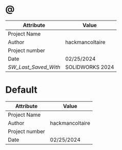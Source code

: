 # @
| Attribute | Value |
| ---  | ---     |
| Project Name |  |
| Author | hackmancoltaire |
| Project number |  |
| Date | 02/25/2024 |
| _SW_Last_Saved_With_ | SOLIDWORKS 2024 |
# Default
| Attribute | Value |
| ---  | ---     |
| Project Name |  |
| Author | hackmancoltaire |
| Project number |  |
| Date | 02/25/2024 |
